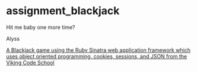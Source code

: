 # assignment_blackjack
Hit me baby one more time?

Alyss

[A Blackjack game using the Ruby Sinatra web application framework which uses object oriented programming, cookies, sessions, and JSON from the Viking Code School](http://www.vikingcodeschool.com)
